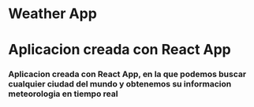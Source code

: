 # Weather App

# Aplicacion creada con React App 
<div>
  <h3>Aplicacion creada con React App, en la que podemos buscar cualquier ciudad del mundo y obtenemos su informacion meteorologia en tiempo real</h3>
</div>
